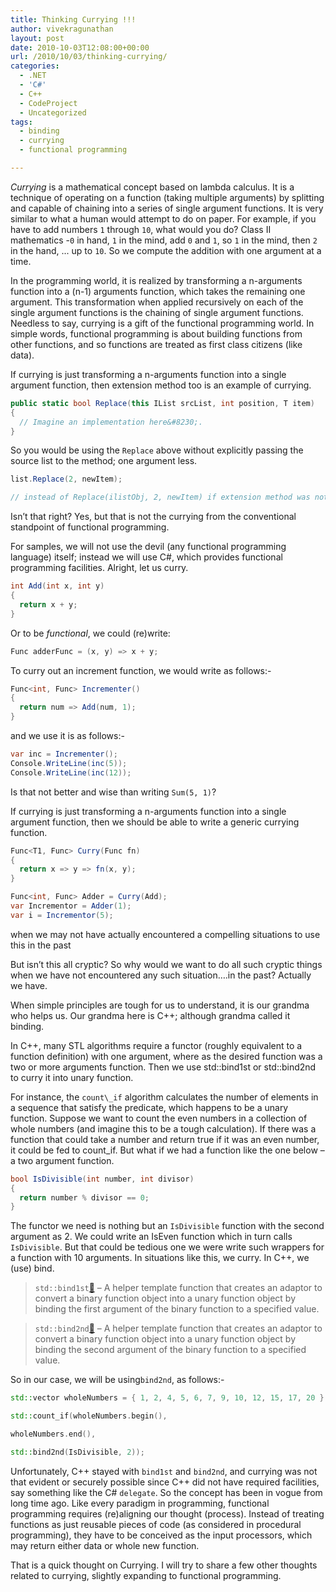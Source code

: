 ```yaml
---
title: Thinking Currying !!!
author: vivekragunathan
layout: post
date: 2010-10-03T12:08:00+00:00
url: /2010/10/03/thinking-currying/
categories:
  - .NET
  - 'C#'
  - C++
  - CodeProject
  - Uncategorized
tags:
  - binding
  - currying
  - functional programming

---
```


_Currying_ is a mathematical concept based on lambda calculus. It is a technique of operating on a function (taking multiple arguments) by splitting and capable of chaining into a series of single argument functions. It is very similar to what a human would attempt to do on paper. For example, if you have to add numbers `1` through `10`, what would you do? Class II mathematics -`0` in hand, `1` in the mind, add `0` and `1`, so `1` in the mind, then `2` in the hand, ... up to `10`. So we compute the addition with one argument at a time.

In the programming world, it is realized by transforming a n-arguments function into a (n-1) arguments function, which takes the remaining one argument. This transformation when applied recursively on each of the single argument functions is the chaining of single argument functions. Needless to say, currying is a gift of the functional programming world. In simple words, functional programming is about building functions from other functions, and so functions are treated as first class citizens (like data).

If currying is just transforming a n-arguments function into a single argument function, then extension method too is an example of currying.

```csharp
public static bool Replace(this IList srcList, int position, T item)
{
  // Imagine an implementation here&#8230;.
}
```

So you would be using the `Replace` above without explicitly passing the source list to the method; one argument less.

```csharp
list.Replace(2, newItem);

// instead of Replace(ilistObj, 2, newItem) if extension method was not invented.
```

Isn’t that right? Yes, but that is not the currying from the conventional standpoint of functional programming.

For samples, we will not use the devil (any functional programming language) itself; instead we will use C#, which provides functional programming facilities. Alright, let us curry.

```csharp
int Add(int x, int y)
{
  return x + y;
}
```

Or to be _functional_, we could (re)write:

```csharp
Func adderFunc = (x, y) => x + y;
```

To curry out an increment function, we would write as follows:-

```csharp
Func<int, Func> Incrementer()
{
  return num => Add(num, 1);
}
```

and we use it is as follows:-

```csharp
var inc = Incrementer();
Console.WriteLine(inc(5));
Console.WriteLine(inc(12));
```

Is that not better and wise than writing `Sum(5, 1)`?

If currying is just transforming a n-arguments function into a single argument function, then we should be able to write a generic currying function.

```csharp
Func<T1, Func> Curry(Func fn)
{
  return x => y => fn(x, y);
}

Func<int, Func> Adder = Curry(Add);
var Incrementor = Adder(1);
var i = Incrementor(5);
```

when we may not have actually encountered a compelling situations to use this in the past

But isn’t this all cryptic? So why would we want to do all such cryptic things when we have not encountered any such situation….in the past? Actually we have.

When simple principles are tough for us to understand, it is our grandma who helps us. Our grandma here is C++; although grandma called it binding.

In C++, many STL algorithms require a functor (roughly equivalent to a function definition) with one argument, where as the desired function was a two or more arguments function. Then we use std::bind1st or std::bind2nd to curry it into unary function.

For instance, the `count\_if` algorithm calculates the number of elements in a sequence that satisfy the predicate, which happens to be a unary function. Suppose we want to count the even numbers in a collection of whole numbers (and imagine this to be a tough calculation). If there was a function that could take a number and return true if it was an even number, it could be fed to count_if. But what if we had a function like the one below – a two argument function.

```csharp
bool IsDivisible(int number, int divisor)
{
  return number % divisor == 0;
}
```

The functor we need is nothing but an `IsDivisible` function with the second argument as 2. We could write an IsEven function which in turn calls `IsDivisible`. But that could be tedious one we were write such wrappers for a function with 10 arguments. In situations like this, we curry. In C++, we (use) bind.

> `std::bind1st`[🔗](https://docs.microsoft.com/en-us/cpp/standard-library/functional-functions?view=msvc-160#bind1st) – A helper template function that creates an adaptor to convert a binary function object into a unary function object by binding the first argument of the binary function to a specified value.

> `std::bind2nd`[🔗](https://docs.microsoft.com/en-us/cpp/standard-library/functional-functions?view=msvc-160#bind2nd) – A helper template function that creates an adaptor to convert a binary function object into a unary function object by binding the second argument of the binary function to a specified value.

So in our case, we will be using`bind2nd`, as follows:-

```cpp
std::vector wholeNumbers = { 1, 2, 4, 5, 6, 7, 9, 10, 12, 15, 17, 20 };

std::count_if(wholeNumbers.begin(),

wholeNumbers.end(),

std::bind2nd(IsDivisible, 2));
```

Unfortunately, C++ stayed with `bind1st` and `bind2nd`, and currying was not that evident or securely possible since C++ did not have required facilities, say something like the C# `delegate`. So the concept has been in vogue from long time ago. Like every paradigm in programming, functional programming requires (re)aligning our thought (process). Instead of treating functions as just reusable pieces of code (as considered in procedural programming), they have to be conceived as the input processors, which may return either data or whole new function.

That is a quick thought on Currying. I will try to share a few other thoughts related to currying, slightly expanding to functional programming.
